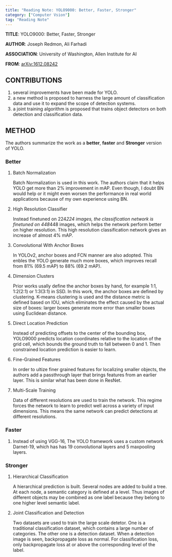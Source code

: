 ```yaml
---
title: "Reading Note: YOLO9000: Better, Faster, Stronger"
category: ["Computer Vsion"]
tag: "Reading Note"
---
```


**TITLE**: YOLO9000: Better, Faster, Stronger  

**AUTHOR**: Joseph Redmon, Ali Farhadi

**ASSOCIATION**: University of Washington, Allen Institute for AI

**FROM**: [arXiv:1612.08242](https://arxiv.org/abs/1612.08242)

## CONTRIBUTIONS ##

1. several improvements have been made for YOLO.
2. a new method is proposed to harness the large amount of classification data and use it to expand the scope of detection systems.
3. a joint training algorithm is proposed that trains object detectors on both detection and classification data.


## METHOD ##

The authors summarize the work as a **better**, **faster** and **Stronger** version of YOLO.

### Better ###

1. Batch Normalization

    Batch Normalization is used in this work. The authors claim that it helps YOLO get more than 2% improvement in mAP. Even though, I doubt BN would help or it might even worsen the performance in real world applications because of my own experience using BN.

2. High Resolution Classifier

    Instead finetuned on 224*224 images, the classification network is finetuned on 448*448 images, which helps the network perform better on higher resolution. This high resolution classification network gives an increase of almost 4% mAP.

3. Convolutional With Anchor Boxes

    In YOLOv2, anchor boxes and FCN manner are also adopted. This enbles the YOLO generate much more boxes, which improves recall from 81% (69.5 mAP) to 88% (69.2 mAP).

4. Dimension Clusters

    Prior works usally define the anchor boxes by hand, for example 1:1, 1:2(2:1) or 1:3(3:1) in SSD. In this work, the anchor boxes are defined by clustering. K-means clustering is used and the distance metric is defined based on IOU, which eliminates the effect caused by the actual size of boxes: larger boxes generate more error than smaller boxes using Euclidean distance.

5. Direct Location Prediction

    Instead of predicting offsets to the center of the bounding box, YOLO9000 predicts location coordinates relative to the location of the grid cell, which bounds the ground truth to fall between 0 and 1. Then constrained location prediction is easier to learn.

6. Fine-Grained Features

    In order to ultize finer grained features for localizing smaller objects, the authors add a passthrough layer that brings features from an earlier layer.
    This is similar what has been done in ResNet.

7. Multi-Scale Training

    Data of different resolutions are used to train the network. This regime forces the network to learn to predict well across a variety of input dimensions. This means the same network can predict detections at different resolutions.

### Faster ###

1. Instead of using VGG-16, The YOLO framework uses a custom network Darnet-19, which has has 19 convolutional layers and 5 maxpooling layers.

### Stronger ###

1. Hierarchical Classification

    A hierarchical prediction is built. Several nodes are added to build a tree. At each node, a semantic category is defined at a level. Thus images of different objects may be combined as one label because they belong to one higher level semantic label.

2. Joint Classification and Detection

    Two datasets are used to train the large scale detetor. One is a traditional classification dataset, which contains a large number of categories. The other one is a detection dataset. When a detection image is seen, backpropagate loss as normal. For classification loss, only backpropagate loss at or above the corresponding level of the label.